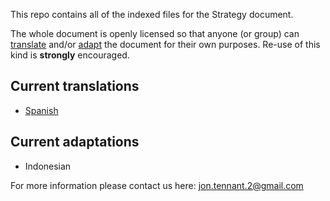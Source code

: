 This repo contains all of the indexed files for the Strategy document.

The whole document is openly licensed so that anyone (or group) can [translate](https://github.com/Open-Scholarship-Strategy/indexed/tree/master/translations) and/or [adapt](https://github.com/Open-Scholarship-Strategy/indexed/tree/master/adaptations) the document for their own purposes. Re-use of this kind is **strongly** encouraged.

## Current translations

* [Spanish](https://github.com/Open-Scholarship-Strategy/indexed/blob/master/translations/spanish/index_es.md)

## Current adaptations

* Indonesian

For more information please contact us here: [jon.tennant.2@gmail.com](mailto:jon.tennant.2@gmail.com)
